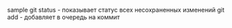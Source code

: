 sample
git status - показывает статус всех несохраненных изменений
git add - добавляет в очередь на коммит
